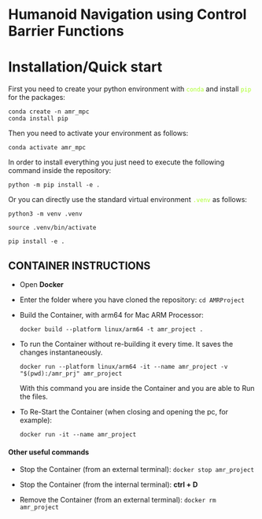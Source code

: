 # Humanoid Navigation using Control Barrier Functions

# Installation/Quick start
First you need to create your python environment with <code style="color : GreenYellow">conda</code> and install <code style="color : GreenYellow">pip</code> for the packages:
```
conda create -n amr_mpc
conda install pip
```
Then you need to activate your environment as follows:
```
conda activate amr_mpc
```
In order to install everything you just need to execute the following command inside the repository:
```
python -m pip install -e .
```
Or you can directly use the standard virtual environment <code style="color : GreenYellow">.venv</code> as follows:

```
python3 -m venv .venv

source .venv/bin/activate

pip install -e .
```

## CONTAINER INSTRUCTIONS

- Open **Docker** 

- Enter the folder where you have cloned the repository:
    ```cd AMRProject```

- Build the Container, with arm64 for Mac ARM Processor:

    ```docker build --platform linux/arm64 -t amr_project .```
    
- To run the Container without re-building it every time. It saves the changes instantaneously.

    ```docker run --platform linux/arm64 -it --name amr_project -v "$(pwd):/amr_prj" amr_project```

    With this command you are inside the Container and you are able to Run the files.
    
- To Re-Start the Container (when closing and opening the pc, for example):

    ```docker run -it --name amr_project```

#### Other useful commands
- Stop the Container (from an external terminal): 
    ```docker stop amr_project```

- Stop the Container (from the internal terminal):
    **ctrl + D**

- Remove the Container (from an external terminal): 
    ```docker rm amr_project```
